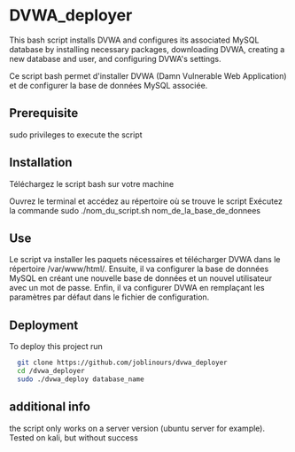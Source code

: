 # DVWA_deployer
This bash script installs DVWA and configures its associated MySQL database by installing necessary packages, downloading DVWA, creating a new database and user, and configuring DVWA's settings.

Ce script bash permet d'installer DVWA (Damn Vulnerable Web Application) et de configurer la base de données MySQL associée.
## Prerequisite
sudo privileges to execute the script
## Installation
Téléchargez le script bash sur votre machine

Ouvrez le terminal et accédez au répertoire où se trouve le script
Exécutez la commande sudo ./nom_du_script.sh nom_de_la_base_de_donnees

## Use

Le script va installer les paquets nécessaires et télécharger DVWA dans le répertoire /var/www/html/. Ensuite, il va configurer la base de données MySQL en créant une nouvelle base de données et un nouvel utilisateur avec un mot de passe. Enfin, il va configurer DVWA en remplaçant les paramètres par défaut dans le fichier de configuration.
## Deployment

To deploy this project run

```bash
  git clone https://github.com/joblinours/dvwa_deployer 
  cd /dvwa_deployer
  sudo ./dvwa_deploy database_name
```

## additional info

the script only works on a server version (ubuntu server for example).
Tested on kali, but without success
